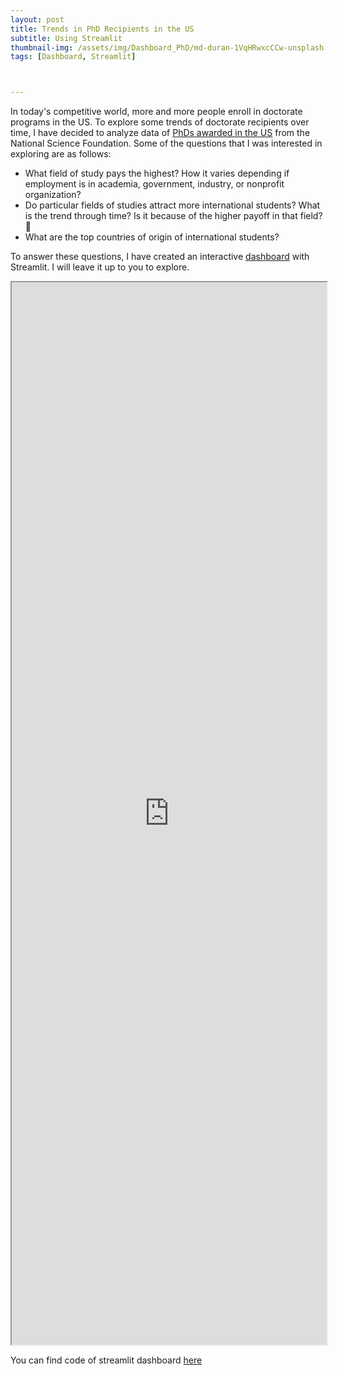 ```yaml
---
layout: post
title: Trends in PhD Recipients in the US 
subtitle: Using Streamlit
thumbnail-img: /assets/img/Dashboard_PhD/md-duran-1VqHRwxcCCw-unsplash.jpg
tags: [Dashboard, Streamlit]



---
```


In today's competitive world, more and more people enroll in doctorate programs in the US. To explore some trends of doctorate recipients over time, I have decided to analyze data of [PhDs awarded in the US](https://ncses.nsf.gov/pubs/nsf19301/data) from the National Science Foundation. Some of the questions that I was interested in exploring are as follows: 

- What field of study pays the highest? How it varies depending if employment is in academia, government, industry, or nonprofit organization? 
- Do particular fields of studies attract more international students? What is the trend through time? Is it because of the higher payoff in that field? 🤔
- What are the top countries of origin of international students? 

To answer these questions, I have created an interactive [dashboard](https://share.streamlit.io/klalena/dashboard_on_phd_data/main/app.py) with Streamlit. I will leave it up to you to explore. 

<iframe id="testimonials" name="testimonials" src="https://share.streamlit.io/klalena/dashboard_on_phd_data/main/app.py" allowtransparency="true" onload="this.style.height=(this.contentDocument.body.scrollHeight+70) +'px';" scrolling="no" 
        width=100% height= 1700 border:none;"></iframe>

You can find code of streamlit dashboard [here](https://github.com/Klalena/Dashboard_on_PhD_data)





